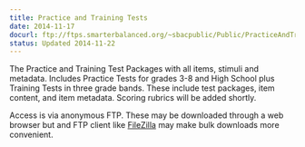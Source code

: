 ```yaml
---
title: Practice and Training Tests
date: 2014-11-17
docurl: ftp://ftps.smarterbalanced.org/~sbacpublic/Public/PracticeAndTrainingTests
status: Updated 2014-11-22
---
```

The Practice and Training Test Packages with all items, stimuli and metadata. Includes Practice Tests for grades 3-8 and High School plus Training Tests in three grade bands. These include test packages, item content, and item metadata. Scoring rubrics will be added shortly.

Access is via anonymous FTP. These may be downloaded through a web browser but and FTP client like [FileZilla](https://filezilla-project.org/download.php?type=client) may make bulk downloads more convenient.

